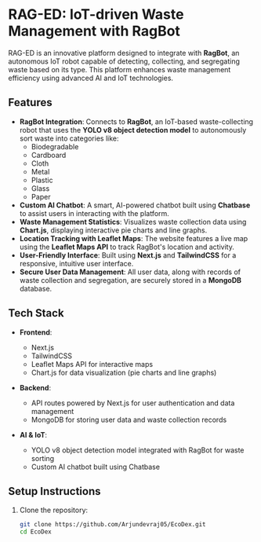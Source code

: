 # RAG-ED: IoT-driven Waste Management with RagBot

RAG-ED is an innovative platform designed to integrate with **RagBot**, an autonomous IoT robot capable of detecting, collecting, and segregating waste based on its type. This platform enhances waste management efficiency using advanced AI and IoT technologies.

## Features

- **RagBot Integration**: Connects to **RagBot**, an IoT-based waste-collecting robot that uses the **YOLO v8 object detection model** to autonomously sort waste into categories like:
  - Biodegradable
  - Cardboard
  - Cloth
  - Metal
  - Plastic
  - Glass
  - Paper
- **Custom AI Chatbot**: A smart, AI-powered chatbot built using **Chatbase** to assist users in interacting with the platform.
- **Waste Management Statistics**: Visualizes waste collection data using **Chart.js**, displaying interactive pie charts and line graphs.
- **Location Tracking with Leaflet Maps**: The website features a live map using the **Leaflet Maps API** to track RagBot's location and activity.
- **User-Friendly Interface**: Built using **Next.js** and **TailwindCSS** for a responsive, intuitive user interface.
- **Secure User Data Management**: All user data, along with records of waste collection and segregation, are securely stored in a **MongoDB** database.

## Tech Stack

- **Frontend**: 
  - Next.js
  - TailwindCSS
  - Leaflet Maps API for interactive maps
  - Chart.js for data visualization (pie charts and line graphs)
  
- **Backend**: 
  - API routes powered by Next.js for user authentication and data management
  - MongoDB for storing user data and waste collection records

- **AI & IoT**:
  - YOLO v8 object detection model integrated with RagBot for waste sorting
  - Custom AI chatbot built using Chatbase

## Setup Instructions

1. Clone the repository:
   ```bash
   git clone https://github.com/Arjundevraj05/EcoDex.git
   cd EcoDex
